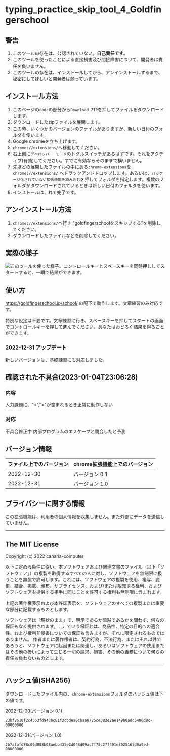 # typing_practice_skip_tool_4_Goldfingerschool

## 警告

1. このツールの存在は、公認されていない。**自己責任です**。
2. このツールを使ったことによる直接損害及び間接障害について、開発者は責任を負いません。
3. このツールの存在は、インストールしてから、アンインストールするまで、秘密にしてほしいと開発者は願っています。

## インストール方法

1. このページの`code`の部分から`Download ZIP`を押してファイルをダウンロードします。
2. ダウンロードしたzipファイルを展開します。
3. この時、いくつかのバージョンのファイルがありますが、新しい日付のフォルダを使います。
4. Google chromeを立ち上げます。
5. `chrome://extensions/`へ移動してください。
6. 右上側に`デベロッパー モード`のトグルスイッチがあるはずです。それをアクティブ(有効)してください。すでに有効ならそのままで構いません。
7. 先ほどの展開したファイルの中にある`chrome-extensions`を `chrome://extensions/` へドラックアンドドロップします。あるいは、`パッケージ化されていない拡張機能を読み込む`を押してフォルダを指定します。複数のフォルダがダウンロードされているときは新しい日付のフォルダを使います。
8. インストールはこれで完了です。

## アンインストール方法

1. `chrome://extensions/`へ行き "goldfingerschoolをスキップする"を削除してください。
2. ダウンロードしたファイルなどを削除してください。

## 実際の様子

![このツールを使った様子。コントロールキーとスペースキーを同時押ししてスタートすると、一瞬で結果ができます。](pr/video/actual_situation.gif)

## 使い方

<https://goldfingerschool.jp/school/> の配下で動作します。文章練習のみ対応です。

特別な設定は不要です。文章練習に行き、スペースキーを押してスタートの画面でコントロールキーを押して進んでください。あなたはおどろく結果を得ることができます。

### 2022-12-31 アップデート

新しいバージョンは、基礎練習にも対応しました。

## 確認された不具合(2023-01-04T23:06:28)

### 内容

入力課題に、"<",">"が含まれるとき正常に動作しない

### 対応

不具合修正中 内部プログラムのエスケープと競合したと予測

## バージョン情報

|ファイル上でのバージョン |chrome拡張機能上でのバージョン|
|:----------------------|:---------------------------|
|2022-12-30             |バージョン 0.1               |
|2022-12-31             |バージョン 1.0               |

## プライバシーに関する情報

この拡張機能は、利用者の個人情報を収集しません。また外部にデータを送信していません。

---

## The MIT License

Copyright (c) 2022 canaria-computer

以下に定める条件に従い、本ソフトウェアおよび関連文書のファイル（以下「ソフトウェア」）の複製を取得するすべての人に対し、ソフトウェアを無制限に扱うことを無償で許可します。これには、ソフトウェアの複製を使用、複写、変更、結合、掲載、頒布、サブライセンス、および/または販売する権利、およびソフトウェアを提供する相手に同じことを許可する権利も無制限に含まれます。

上記の著作権表示および本許諾表示を、ソフトウェアのすべての複製または重要な部分に記載するものとします。

ソフトウェアは「現状のまま」で、明示であるか暗黙であるかを問わず、何らの保証もなく提供されます。ここでいう保証とは、商品性、特定の目的への適合性、および権利非侵害についての保証も含みますが、それに限定されるものではありません。 作者または著作権者は、契約行為、不法行為、またはそれ以外であろうと、ソフトウェアに起因または関連し、あるいはソフトウェアの使用またはその他の扱いによって生じる一切の請求、損害、その他の義務について何らの責任も負わないものとします。

---

## ハッシュ値(SHA256)

ダウンロードしたファイル内の、`chrome-extensions`フォルダのハッシュ値は下の値です。

2022-12-30(バージョン 0.1)

    23bf2610f2c4553fd943bc81f2cbdea0cbaa0725ce382e2ae149b0add5486d8c-00000000

2022-12-31(バージョン 1.0)

    2b7afafd88c09d808b08aebb435e2d048d09ac7f75c27f491e8025165d0a9ed-00000000
